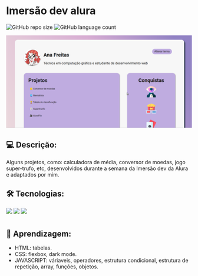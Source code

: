 # Imersão dev alura

![GitHub repo size](https://img.shields.io/github/repo-size/anafts/Imersao-Dev-Projects?style=for-the-badge)
![GitHub language count](https://img.shields.io/github/languages/count/anafts/Imersao-Dev-Projects?style=for-the-badge)

 ![preview](./.github/preview.png)
 

## 💻 Descrição:

Alguns projetos, como: calculadora de média, conversor de moedas, jogo super-trufo, etc, desenvolvidos durante a semana da Imersão dev da Alura e adaptados por mim.


## 🛠️ Tecnologias:

<img src="https://img.shields.io/badge/HTML5-E34F26?style=for-the-badge&logo=html5&logoColor=white">
<img src="https://img.shields.io/badge/CSS3-1572B6?style=for-the-badge&logo=css3&logoColor=white">
<img src="https://img.shields.io/badge/JavaScript-F7DF1E?style=for-the-badge&logo=javascript&logoColor=black">


#  
## 🚀 Aprendizagem:

- HTML: tabelas.
- CSS: flexbox, dark mode.
- JAVASCRIPT: váriaveis, operadores, estrutura condicional, estrutura de repetição, array, funções, objetos.
